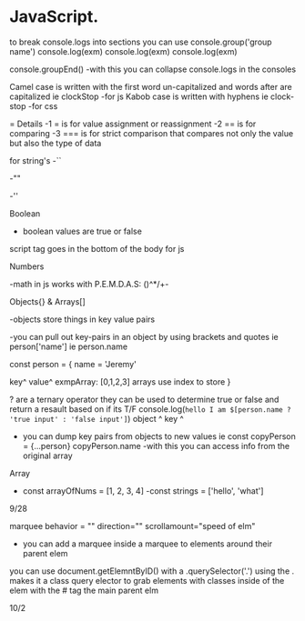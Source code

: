 # JavaScript.



to break console.logs into sections you can use console.group('group name')
console.log(exm)
console.log(exm)
console.log(exm)

console.groupEnd()
-with this you can collapse console.logs in the consoles

Camel case is written with the first word un-capitalized and words after are capitalized ie clockStop
-for js
Kabob case is written with hyphens ie clock-stop
-for css

= Details
-1 = is for value assignment or reassignment 
-2 == is for  comparing 
-3 === is for strict comparison that compares not only the value but also the type of data

for string's 
-``

-""

-''

Boolean
- boolean values are true or false


script tag goes in the bottom of the body for js



Numbers 

-math in js works with P.E.M.D.A.S: ()^*/+-

Objects{} & Arrays[]

-objects store things in key value pairs

-you can pull out key-pairs in an object by using brackets and quotes ie person['name'] ie person.name

const person = {
  name = 'Jeremy'

  key^   value^
  exmpArray: [0,1,2,3]
  arrays use index to store 
}


? are a ternary operator they can be used to determine true or false and return a resault based on if its T/F
console.log(`hello I am $[person.name ? 'true input' : 'false input']`)
                    object ^  key  ^

- you can dump key pairs from objects to new values ie 
const copyPerson = {...person}
copyPerson.name 
-with this you can access info from the original array


Array

- const arrayOfNums = [1, 2, 3, 4]
-const strings = ['hello', 'what']




9/28



marquee behavior = "" direction=""  scrollamount="speed of elm"
<!-- for moving elements -->

- you can add a marquee inside a marquee to elements around their parent elem 


you can use document.getElemntByID() with a .querySelector('.') using the . makes it a class query elector to grab elements with classes inside of the elem with the # tag the main parent elm




10/2
